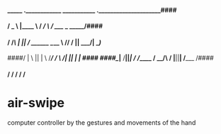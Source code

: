 ####   _____  .____________            ___________      __._______________________####
####  /  _  \ |__\______   \          /   _____/  \    /  \__\______   \_   _____/####
#### /  /_\  \|  ||       _/  ______  \_____  \\   \/\/   /  ||     ___/|    __)_ ####
####/    |    \  ||    |   \ /_____/  /        \\        /|  ||    |    |        \####
####\____|__  /__||____|_  /         /_______  / \__/\  / |__||____|   /_______  /####
####        \/           \/                  \/       \/                       \/ ####





# air-swipe
computer controller by the gestures and movements of the hand
